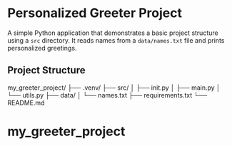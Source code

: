 # Personalized Greeter Project

A simple Python application that demonstrates a basic project structure using a `src` directory.
It reads names from a `data/names.txt` file and prints personalized greetings.

## Project Structure

my_greeter_project/
├── .venv/
├── src/
│   ├── init.py
│   ├── main.py
│   └── utils.py
├── data/
│   └── names.txt
├── requirements.txt
└── README.md

# my_greeter_project
